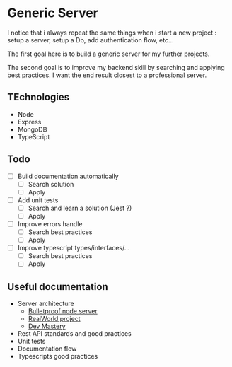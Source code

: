# Generic Server

I notice that i always repeat the same things when i start a new project : setup a server, setup a Db, add authentication flow, etc...

The first goal here is to build a generic server for my further projects.

The second goal is to improve my backend skill by searching and applying best practices. I want the end result closest to a professional server.

## TEchnologies

- Node
- Express
- MongoDB
- TypeScript

## Todo

- [ ] Build documentation automatically
  - [ ] Search solution
  - [ ] Apply
- [ ] Add unit tests
  - [ ] Search and learn a solution (Jest ?)
  - [ ] Apply
- [ ] Improve errors handle
  - [ ] Search best practices
  - [ ] Apply
- [ ] Improve typescript types/interfaces/...
  - [ ] Search best practices
  - [ ] Apply

## Useful documentation

- Server architecture
  - [Bulletproof node server](https://dev.to/santypk4/bulletproof-node-js-project-architecture-4epf)
  - [RealWorld project](https://github.com/gothinkster/node-express-realworld-example-app)
  - [Dev Mastery](https://www.youtube.com/watch?v=CnailTcJV_U&t=844s)
- Rest API standards and good practices
- Unit tests
- Documentation flow
- Typescripts good practices
